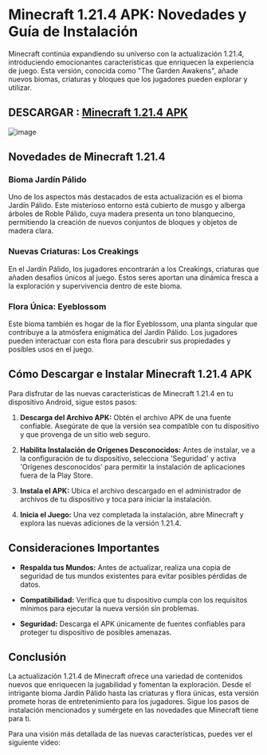 # Minecraft 1.21.4 APK: Novedades y Guía de Instalación

Minecraft continúa expandiendo su universo con la actualización 1.21.4, introduciendo emocionantes características que enriquecen la experiencia de juego. Esta versión, conocida como "The Garden Awakens", añade nuevos biomas, criaturas y bloques que los jugadores pueden explorar y utilizar.

## DESCARGAR : [Minecraft 1.21.4 APK](https://tinyurl.com/mr2wezf6)

![image](https://github.com/user-attachments/assets/516cc649-63cf-4a83-a5bf-82eff948db59)

## Novedades de Minecraft 1.21.4

### Bioma Jardín Pálido

Uno de los aspectos más destacados de esta actualización es el bioma Jardín Pálido. Este misterioso entorno está cubierto de musgo y alberga árboles de Roble Pálido, cuya madera presenta un tono blanquecino, permitiendo la creación de nuevos conjuntos de bloques y objetos de madera clara. 

### Nuevas Criaturas: Los Creakings

En el Jardín Pálido, los jugadores encontrarán a los Creakings, criaturas que añaden desafíos únicos al juego. Estos seres aportan una dinámica fresca a la exploración y supervivencia dentro de este bioma. 

### Flora Única: Eyeblossom

Este bioma también es hogar de la flor Eyeblossom, una planta singular que contribuye a la atmósfera enigmática del Jardín Pálido. Los jugadores pueden interactuar con esta flora para descubrir sus propiedades y posibles usos en el juego. 

## Cómo Descargar e Instalar Minecraft 1.21.4 APK

Para disfrutar de las nuevas características de Minecraft 1.21.4 en tu dispositivo Android, sigue estos pasos:

1. **Descarga del Archivo APK:** Obtén el archivo APK de una fuente confiable. Asegúrate de que la versión sea compatible con tu dispositivo y que provenga de un sitio web seguro.

2. **Habilita Instalación de Orígenes Desconocidos:** Antes de instalar, ve a la configuración de tu dispositivo, selecciona 'Seguridad' y activa 'Orígenes desconocidos' para permitir la instalación de aplicaciones fuera de la Play Store.

3. **Instala el APK:** Ubica el archivo descargado en el administrador de archivos de tu dispositivo y toca para iniciar la instalación.

4. **Inicia el Juego:** Una vez completada la instalación, abre Minecraft y explora las nuevas adiciones de la versión 1.21.4.

## Consideraciones Importantes

- **Respalda tus Mundos:** Antes de actualizar, realiza una copia de seguridad de tus mundos existentes para evitar posibles pérdidas de datos.

- **Compatibilidad:** Verifica que tu dispositivo cumpla con los requisitos mínimos para ejecutar la nueva versión sin problemas.

- **Seguridad:** Descarga el APK únicamente de fuentes confiables para proteger tu dispositivo de posibles amenazas.

## Conclusión

La actualización 1.21.4 de Minecraft ofrece una variedad de contenidos nuevos que enriquecen la jugabilidad y fomentan la exploración. Desde el intrigante bioma Jardín Pálido hasta las criaturas y flora únicas, esta versión promete horas de entretenimiento para los jugadores. Sigue los pasos de instalación mencionados y sumérgete en las novedades que Minecraft tiene para ti.

Para una visión más detallada de las nuevas características, puedes ver el siguiente video:

 
